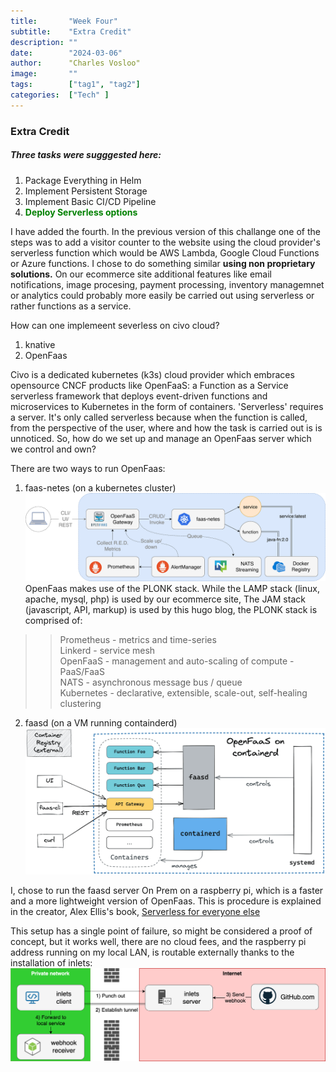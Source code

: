 ```yaml
---
title:       "Week Four"
subtitle:    "Extra Credit"
description: ""
date:        "2024-03-06"
author:      "Charles Vosloo"
image:       ""
tags:        ["tag1", "tag2"]
categories:  ["Tech" ]
---
```

### Extra Credit
##### Three tasks were sugggested here:    
     
     

1. Package Everything in Helm
2. Implement Persistent Storage
3. Implement Basic CI/CD Pipeline  
4. <span style="color:green;">**Deploy Serverless options**</span> 
 
I have added the fourth. In the previous version of this challange one of the steps was to add a visitor counter to the website using the cloud provider's serverless function which would be AWS Lambda, Google Cloud Functions or Azure functions. I chose to do something similar **using non proprietary solutions.** On our ecommerce site additional features like email notifications, image procesing, payment processing, inventory managemnet or analytics could probably more easily be carried out using serverless or rather functions as a service.


How can one implemeent severless on civo cloud?
1. knative
2. OpenFaas

Civo is a dedicated kubernetes (k3s) cloud provider which embraces opensource CNCF products like OpenFaaS: a Function as a Service serverless framework that deploys event-driven functions and microservices to Kubernetes in the form of containers. 'Serverless' requires a server. It's only called serverless because when the function is called, from the perspective of the user, where and how the task is carried out is is unnoticed. So, how do we set up and manage an OpenFaas server which we control and own?

There are two ways to run OpenFaas:
1. faas-netes (on a kubernetes cluster)
![faas-netes](/img/of-workflow.png)
OpenFaas makes use of the PLONK stack. While the LAMP stack (linux, apache, mysql, php) is used by our ecommerce site, The JAM stack (javascript, API, markup) is used by this hugo blog, the PLONK stack is comprised of:  
>>Prometheus - metrics and time-series  
>>Linkerd - service mesh   
>>OpenFaaS - management and auto-scaling of compute - PaaS/FaaS   
>>NATS - asynchronous message bus / queue   
>>Kubernetes - declarative, extensible, scale-out, self-healing clustering    

2. faasd (on a VM running containderd)  
![faasd](/img/faasd-wf.png)

I, chose to run the faasd server On Prem on a raspberry pi, which is a faster and a more lightweight version of OpenFaas. This is procedure is explained in the creator, Alex Ellis's book, [Serverless for everyone else](https://openfaas.gumroad.com/l/serverless-for-everyone-else)

  
This setup has a single point of failure, so might be considered a proof of concept, but it works well, there are no cloud fees, and the raspberry pi address running on my local LAN, is routable externally thanks to the installation of inlets: 
![inlets](/img/inlets-concept.png)
















